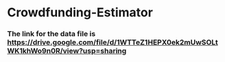 # Crowdfunding-Estimator
### The link for the data file is https://drive.google.com/file/d/1WTTeZ1HEPX0ek2mUwSOLtWK1khWo9n0R/view?usp=sharing
